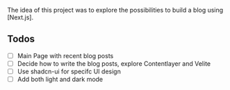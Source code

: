 The idea of this project was to explore the possibilities to build a blog using [Next.js].

## Todos

- [ ] Main Page with recent blog posts
- [ ] Decide how to write the blog posts, explore Contentlayer and Velite
- [ ] Use shadcn-ui for specifc UI design
- [ ] Add both light and dark mode
